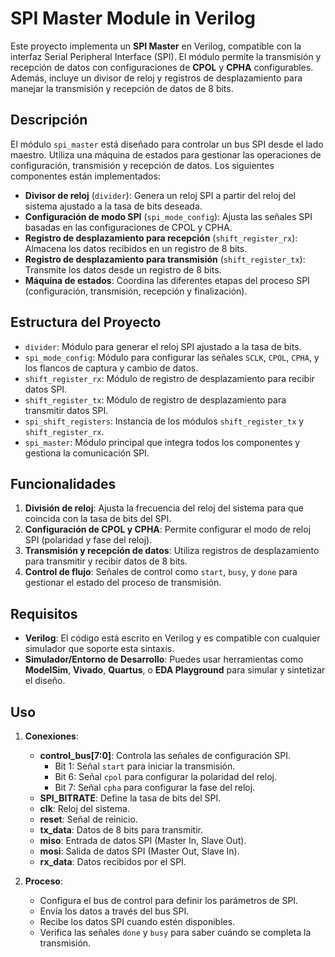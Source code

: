 # SPI Master Module in Verilog

Este proyecto implementa un **SPI Master** en Verilog, compatible con la interfaz Serial Peripheral Interface (SPI). El módulo permite la transmisión y recepción de datos con configuraciones de **CPOL** y **CPHA** configurables. Además, incluye un divisor de reloj y registros de desplazamiento para manejar la transmisión y recepción de datos de 8 bits.

## Descripción

El módulo `spi_master` está diseñado para controlar un bus SPI desde el lado maestro. Utiliza una máquina de estados para gestionar las operaciones de configuración, transmisión y recepción de datos. Los siguientes componentes están implementados:

- **Divisor de reloj** (`divider`): Genera un reloj SPI a partir del reloj del sistema ajustado a la tasa de bits deseada.
- **Configuración de modo SPI** (`spi_mode_config`): Ajusta las señales SPI basadas en las configuraciones de CPOL y CPHA.
- **Registro de desplazamiento para recepción** (`shift_register_rx`): Almacena los datos recibidos en un registro de 8 bits.
- **Registro de desplazamiento para transmisión** (`shift_register_tx`): Transmite los datos desde un registro de 8 bits.
- **Máquina de estados**: Coordina las diferentes etapas del proceso SPI (configuración, transmisión, recepción y finalización).

## Estructura del Proyecto

- `divider`: Módulo para generar el reloj SPI ajustado a la tasa de bits.
- `spi_mode_config`: Módulo para configurar las señales `SCLK`, `CPOL`, `CPHA`, y los flancos de captura y cambio de datos.
- `shift_register_rx`: Módulo de registro de desplazamiento para recibir datos SPI.
- `shift_register_tx`: Módulo de registro de desplazamiento para transmitir datos SPI.
- `spi_shift_registers`: Instancia de los módulos `shift_register_tx` y `shift_register_rx`.
- `spi_master`: Módulo principal que integra todos los componentes y gestiona la comunicación SPI.

## Funcionalidades

1. **División de reloj**: Ajusta la frecuencia del reloj del sistema para que coincida con la tasa de bits del SPI.
2. **Configuración de CPOL y CPHA**: Permite configurar el modo de reloj SPI (polaridad y fase del reloj).
3. **Transmisión y recepción de datos**: Utiliza registros de desplazamiento para transmitir y recibir datos de 8 bits.
4. **Control de flujo**: Señales de control como `start`, `busy`, y `done` para gestionar el estado del proceso de transmisión.

## Requisitos

- **Verilog**: El código está escrito en Verilog y es compatible con cualquier simulador que soporte esta sintaxis.
- **Simulador/Entorno de Desarrollo**: Puedes usar herramientas como **ModelSim**, **Vivado**, **Quartus**, o **EDA Playground** para simular y sintetizar el diseño.

## Uso

1. **Conexiones**:
   - **control_bus[7:0]**: Controla las señales de configuración SPI.
     - Bit 1: Señal `start` para iniciar la transmisión.
     - Bit 6: Señal `cpol` para configurar la polaridad del reloj.
     - Bit 7: Señal `cpha` para configurar la fase del reloj.
   - **SPI_BITRATE**: Define la tasa de bits del SPI.
   - **clk**: Reloj del sistema.
   - **reset**: Señal de reinicio.
   - **tx_data**: Datos de 8 bits para transmitir.
   - **miso**: Entrada de datos SPI (Master In, Slave Out).
   - **mosi**: Salida de datos SPI (Master Out, Slave In).
   - **rx_data**: Datos recibidos por el SPI.

2. **Proceso**:
   - Configura el bus de control para definir los parámetros de SPI.
   - Envía los datos a través del bus SPI.
   - Recibe los datos SPI cuando estén disponibles.
   - Verifica las señales `done` y `busy` para saber cuándo se completa la transmisión.


